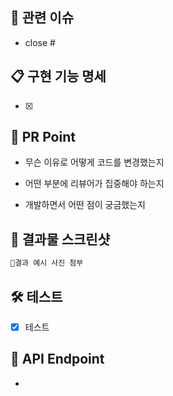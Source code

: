 ## 🚩 관련 이슈
- close #

## 📋 구현 기능 명세
- [x] 

## 📌 PR Point
- 무슨 이유로 어떻게 코드를 변경했는지


- 어떤 부분에 리뷰어가 집중해야 하는지


- 개발하면서 어떤 점이 궁금했는지

## 📸 결과물 스크린샷
```java
결과 예시 사진 첨부
```

## 🛠️ 테스트
- [x] 테스트

## 🚀 API Endpoint
- 
